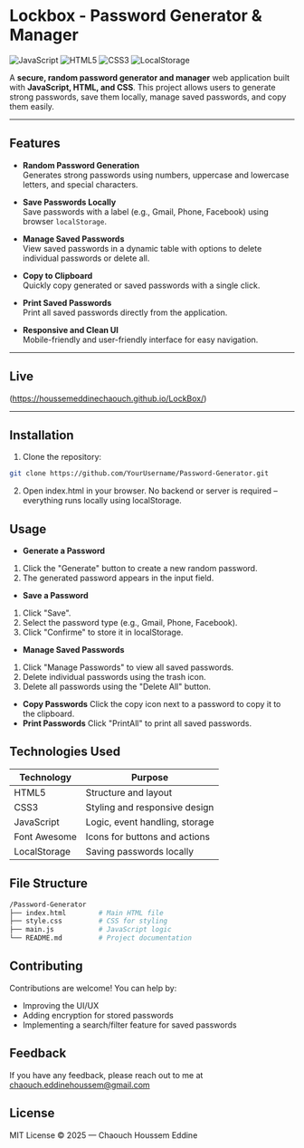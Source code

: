 # Lockbox - Password Generator & Manager

![JavaScript](https://img.shields.io/badge/JavaScript-ES6-yellow)
![HTML5](https://img.shields.io/badge/HTML5-orange)
![CSS3](https://img.shields.io/badge/CSS3-blue)
![LocalStorage](https://img.shields.io/badge/Storage-LocalStorage-green)

A **secure, random password generator and manager** web application built with **JavaScript, HTML, and CSS**. This project allows users to generate strong passwords, save them locally, manage saved passwords, and copy them easily.

---

## Features

- **Random Password Generation**  
  Generates strong passwords using numbers, uppercase and lowercase letters, and special characters.

- **Save Passwords Locally**  
  Save passwords with a label (e.g., Gmail, Phone, Facebook) using browser `localStorage`.

- **Manage Saved Passwords**  
  View saved passwords in a dynamic table with options to delete individual passwords or delete all.

- **Copy to Clipboard**  
  Quickly copy generated or saved passwords with a single click.

- **Print Saved Passwords**  
  Print all saved passwords directly from the application.

- **Responsive and Clean UI**  
  Mobile-friendly and user-friendly interface for easy navigation.

---

## Live

(https://houssemeddinechaouch.github.io/LockBox/)

---

## Installation

1. Clone the repository:

```bash
git clone https://github.com/YourUsername/Password-Generator.git
```

2. Open index.html in your browser.
   No backend or server is required – everything runs locally using localStorage.

## Usage

- **Generate a Password**

1. Click the "Generate" button to create a new random password.
2. The generated password appears in the input field.

- **Save a Password**

1. Click "Save".
2. Select the password type (e.g., Gmail, Phone, Facebook).
3. Click "Confirme" to store it in localStorage.

- **Manage Saved Passwords**

1. Click "Manage Passwords" to view all saved passwords.
2. Delete individual passwords using the trash icon.
3. Delete all passwords using the "Delete All" button.

- **Copy Passwords**
  Click the copy icon next to a password to copy it to the clipboard.
- **Print Passwords**
  Click "PrintAll" to print all saved passwords.

## Technologies Used

| Technology   | Purpose                        |
| ------------ | ------------------------------ |
| HTML5        | Structure and layout           |
| CSS3         | Styling and responsive design  |
| JavaScript   | Logic, event handling, storage |
| Font Awesome | Icons for buttons and actions  |
| LocalStorage | Saving passwords locally       |

## File Structure

```bash
/Password-Generator
├── index.html        # Main HTML file
├── style.css         # CSS for styling
├── main.js           # JavaScript logic
└── README.md         # Project documentation
```

## Contributing

Contributions are welcome! You can help by:

- Improving the UI/UX
- Adding encryption for stored passwords
- Implementing a search/filter feature for saved passwords

## Feedback

If you have any feedback, please reach out to me at chaouch.eddinehoussem@gmail.com

## License

MIT License © 2025 — Chaouch Houssem Eddine
